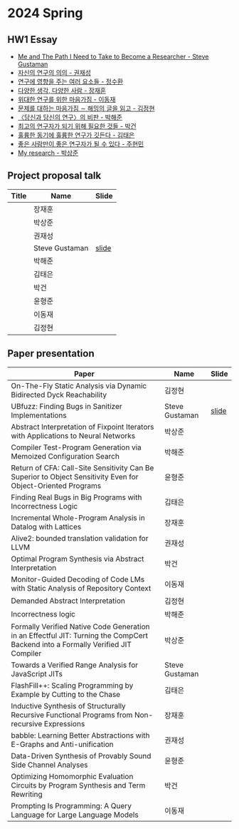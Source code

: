 # 2024 Spring
## HW1 Essay

- [Me and The Path I Need to Take to Become a Researcher - Steve Gustaman](assignment/2024/hw1-SteveGustaman.pdf)
- [자신의 연구의 의의 - 권재성](assignment/2024/hw1-JaeseongKwon.pdf)
- [연구에 영향을 주는 여러 요소들 - 정수환](assignment/2024/hw1-SuhwanJeong.pdf)
- [다양한 생각, 다양한 사람 - 장재훈](assignment/2024/hw1-JaehoonJang.pdf)
- [위대한 연구를 위한 마음가짐 - 이동재](assignment/2024/hw1-DongjaeLee.pdf)
- [문제를 대하는 마음가짐 ∼ 해밍의 글을 읽고 - 김정현](assignment/2024/hw1-JunghyunKim.pdf)
- [〈당신과 당신의 연구〉의 비판 - 박해준](assignment/2024/hw1-HaejoonPark.pdf)
- [최고의 연구자가 되기 위해 필요한 것들 - 박건](assignment/2024/hw1-GeonPark.pdf)
- [훌륭한 동기에 훌륭한 연구가 깃든다 - 김태은](assignment/2024/hw1-TaeeunKim.pdf)
- [좋은 사람만이 좋은 연구자가 될 수 있다 - 주현민](assignment/2024/hw1-HyunminJu.pdf)
- [My research - 박상준](assignment/2024/hw1-SangjunPark.pdf)

## Project proposal talk

| Title | Name | Slide |
|-------|------|-------|
| | 장재훈 | |
| | 박상준 | |
| | 권재성 | |
| | Steve Gustaman | [slide](assignment/2024/proposal-SteveGustaman.pdf) |
| | 박해준 | |
| | 김태은 | |
| | 박건 | |
| | 윤형준 | |
| | 이동재 | |
| | 김정현 | |

## Paper presentation

| Paper | Name | Slide |
|-------|------|-------|
| On-The-Fly Static Analysis via Dynamic Bidirected Dyck Reachability                                                              | 김정현         |  |
| UBfuzz: Finding Bugs in Sanitizer Implementations                                                                                | Steve Gustaman | [slide](assignment/2024/paper1-SteveGustaman.pdf) |
| Abstract Interpretation of Fixpoint Iterators with Applications to Neural Networks                                               | 박상준         |  |
| Compiler Test-Program Generation via Memoized Configuration Search                                                               | 박해준         |  |
| Return of CFA: Call-Site Sensitivity Can Be Superior to Object Sensitivity Even for Object-Oriented Programs                     | 윤형준         |  |
| Finding Real Bugs in Big Programs with Incorrectness Logic                                                                       | 김태은         |  |
| Incremental Whole-Program Analysis in Datalog with Lattices                                                                      | 장재훈         |  |
| Alive2: bounded translation validation for LLVM                                                                                  | 권재성         |  |
| Optimal Program Synthesis via Abstract Interpretation                                                                            | 박건           |  |
| Monitor-Guided Decoding of Code LMs with Static Analysis of Repository Context                                                   | 이동재         |  |
| Demanded Abstract Interpretation                                                                                                 | 김정현         |  |
| Incorrectness logic                                                                                                              | 박해준         |  |
| Formally Verified Native Code Generation in an Effectful JIT: Turning the CompCert Backend into a Formally Verified JIT Compiler | 박상준         |  |
| Towards a Verified Range Analysis for JavaScript JITs                                                                            | Steve Gustaman |  |
| FlashFill++: Scaling Programming by Example by Cutting to the Chase                                                              | 김태은         |  |
| Inductive Synthesis of Structurally Recursive Functional Programs from Non-recursive Expressions                                 | 장재훈         |  |
| babble: Learning Better Abstractions with E-Graphs and Anti-unification                                                          | 권재성         |  |
| Data-Driven Synthesis of Provably Sound Side Channel Analyses                                                                    | 윤형준         |  |
| Optimizing Homomorphic Evaluation Circuits by Program Synthesis and Term Rewriting                                               | 박건           |  |
| Prompting Is Programming: A Query Language for Large Language Models                                                             | 이동재         |  |
